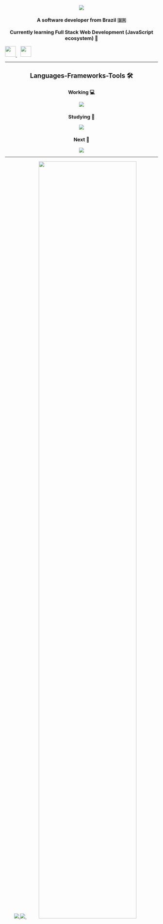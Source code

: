 <h1 align="center">
    <img src="https://readme-typing-svg.herokuapp.com/?font=FiraCodeLight&size=35&center=true&vCenter=true&width=500&height=70&duration=4000&lines=Hi+there!+👋;+I'm+Augusto+Kalahary!;" />
</h1>

<h3 align="center">A software developer from Brazil 🇧🇷 <br><br> Currently learning Full Stack Web Development (JavaScript ecosystem) 🎯</h3>

<div align="center" style="display: flex; justify-content: space-between;">
  <div>
    <a href="[gmail](mailto:AuuKalaharyKW@gmail.com)">
      <img src="https://skillicons.dev/icons?i=gmail" width="35px"/> <!-- <img src="https://img.shields.io/badge/Gmail-333333?style=for-the-badge&logo=gmail&logoColor=red" /> -->
    </a>
    &nbsp;&nbsp;
    <a href="[linkedin](https://www.linkedin.com/in/augustokalahary)" target="_blank">
      <img src="https://skillicons.dev/icons?i=linkedin" width="35px"/><!-- <img src="https://img.shields.io/badge/LinkedIn-0077B5?style=for-the-badge&logo=linkedin&logoColor=white" target="_blank" /> -->
    </a>
  </div>
</div>

<hr/>
 
<h2 align="center">Languages-Frameworks-Tools 🛠️</h2>
<div align="center">
  <h3>Working 💻</h3>
    <img src="https://skillicons.dev/icons?i=javascript,html,css,bootstrap,jquery,java,spring,maven,elasticsearch,mysql" /><br>
  <h3>Studying 📗</h3>
    <img src="https://skillicons.dev/icons?i=typescript,nodejs,nest,prisma,vitest,postgres,docker,cloudflare" /><br>
  <h3>Next 📌</h3>
    <img src="https://skillicons.dev/icons?i=react,tailwind,nextjs,figma,vercel,aws" />
</div>

<hr/>

<div align="center">
<!--   <a href="https://github.com/Kawzzy">
    <img src="http://github-profile-summary-cards.vercel.app/api/cards/profile-details?username=Kawzzy&theme=transparent" />
  </a> -->
  <a href="https://github.com/Kawzzy">
    <img src="https://github-readme-streak-stats.herokuapp.com/?user=Kawzzy&hide_border=true&card_width=338&theme=transparent" />
  </a>
  <a href="https://github.com/Kawzzy">
    <img src="http://github-profile-summary-cards.vercel.app/api/cards/stats?username=Kawzzy&theme=transparent" />
  </a>
  <img height="80%" src="https://github-readme-stats.vercel.app/api/top-langs/?username=Kawzzy&layout=compact&langs_count=16&theme=cobalt" />
</div>
